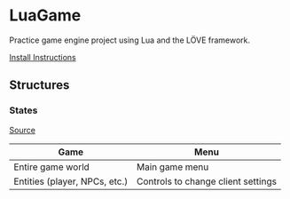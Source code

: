 # LuaGame
Practice game engine project using Lua and the LÖVE framework.

[Install Instructions](/install.md)

## Structures

### States
[Source](/src/base_state.lua)

Game | Menu
---- | ----
Entire game world | Main game menu
Entities (player, NPCs, etc.) | Controls to change client settings
